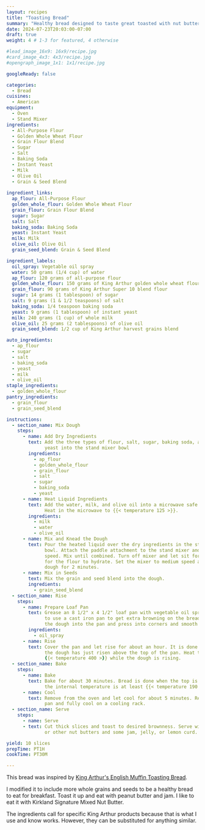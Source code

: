 ```yaml
---
layout: recipes
title: "Toasting Bread"
summary: "Healthy bread designed to taste great toasted with nut butter and fruit jams"
date: 2024-07-23T20:03:00-07:00
draft: true
weight: 4 # 1-3 for featured, 4 otherwise

#lead_image_16x9: 16x9/recipe.jpg
#card_image_4x3: 4x3/recipe.jpg
#opengraph_image_1x1: 1x1/recipe.jpg

googleReady: false

categories:
  - Bread
cuisines:
  - American
equipment:
  - Oven
  - Stand Mixer
ingredients:
  - All-Purpose Flour
  - Golden Whole Wheat Flour
  - Grain Flour Blend
  - Sugar
  - Salt
  - Baking Soda
  - Instant Yeast
  - Milk
  - Olive Oil
  - Grain & Seed Blend
  
ingredient_links:
  ap_flour: All-Purpose Flour
  golden_whole_flour: Golden Whole Wheat Flour
  grain_flour: Grain Flour Blend
  sugar: Sugar
  salt: Salt
  baking_soda: Baking Soda
  yeast: Instant Yeast
  milk: Milk
  olive_oil: Olive Oil
  grain_seed_blend: Grain & Seed Blend

ingredient_labels:
  oil_spray: Vegetable oil spray
  water: 50 grams (1/4 cup) of water
  ap_flour: 120 grams of all-purpose flour
  golden_whole_flour: 150 grams of King Arthur golden whole wheat flour
  grain_flour: 90 grams of King Arthur Super 10 blend flour
  sugar: 14 grams (1 tablespoon) of sugar
  salt: 9 grams (1 & 1/2 teaspoons) of salt
  baking_soda: 1/4 teaspoon baking soda
  yeast: 9 grams (1 tablespoon) of instant yeast
  milk: 240 grams (1 cup) of whole milk
  olive_oil: 25 grams (2 tablespoons) of olive oil
  grain_seed_blend: 1/2 cup of King Arthur harvest grains blend

auto_ingredients:
  - ap_flour
  - sugar
  - salt
  - baking_soda
  - yeast
  - milk
  - olive_oil
staple_ingredients:
  - golden_whole_flour
pantry_ingredients:
  - grain_flour
  - grain_seed_blend

instructions:
  - section_name: Mix Dough
    steps:
      - name: Add Dry Ingredients
        text: Add the three types of flour, salt, sugar, baking soda, and 
              yeast into the stand mixer bowl
        ingredients:
          - ap_flour
          - golden_whole_flour
          - grain_flour
          - salt
          - sugar
          - baking_soda
          - yeast
      - name: Heat Liquid Ingredients
        text: Add the water, milk, and olive oil into a microwave safe container.
              Heat in the microwave to {{< temperature 125 >}}.
        ingredients:
          - milk
          - water
          - olive_oil
      - name: Mix and Knead the Dough
        text: Pour the heated liquid over the dry ingredients in the stand mixer 
              bowl. Attach the paddle attachment to the stand mixer and set to low 
              speed. Mix until combined. Turn off mixer and let sit for three minutes 
              for the flour to hydrate. Set the mixer to medium speed and knead the
              dough for 2 minutes.
      - name: Mix in Seeds
        text: Mix the grain and seed blend into the dough.
        ingredients:
          - grain_seed_blend
  - section_name: Rise
    steps:
      - name: Prepare Loaf Pan
        text: Grease an 8 1/2" x 4 1/2" loaf pan with vegetable oil spray. (I like 
              to use a cast iron pan to get extra browning on the bread crust). Pour 
              the dough into the pan and press into corners and smooth the top.
        ingredients: 
          - oil_spray
      - name: Rise
        text: Cover the pan and let rise for about an hour. It is done rising when 
              the dough has just risen above the top of the pan. Heat the oven to
              {{< temperature 400 >}} while the dough is rising.
  - section_name: Bake
    steps:
      - name: Bake
        text: Bake for about 30 minutes. Bread is done when the top is browned and
              the internal temperature is at least {{< temperature 190 >}}.
      - name: Cool
        text: Remove from the oven and let cool for about 5 minutes. Remove from the
              pan and fully cool on a cooling rack.
  - section_name: Serve
    steps:
      - name: Serve
      - text: Cut thick slices and toast to desired brownness. Serve with peanut butter
              or other nut butters and some jam, jelly, or lemon curd.

yield: 10 slices
prepTime: PT1H
cookTime: PT30M

---
```


This bread was inspired by 
[King Arthur's English Muffin Toasting Bread](https://www.kingarthurbaking.com/recipes/english-muffin-toasting-bread-recipe).

I modified it to include more whole grains and seeds to be a healthy bread to eat for breakfast. Toast it up and eat with
peanut butter and jam. I like to eat it with Kirkland Signature Mixed Nut Butter.

The ingredients call for specific King Arthur products because that is what I use and know works. However, they can be 
substituted for anything similar.
